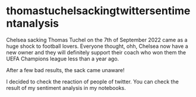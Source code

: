 # thomastuchelsackingtwittersentimentanalysis

Chelsea sacking Thomas Tuchel on the 7th of September 2022 came as a huge shock to football lovers.
Everyone thought, ohh, Chelsea now have a new owner and they will definitely support their coach who won them
the UEFA Champions league less than a year ago.

After a few bad results, the sack came unaware!

I decided to check the reaction of people of twitter. You can check the result of my sentiment analysis in my notebooks.
